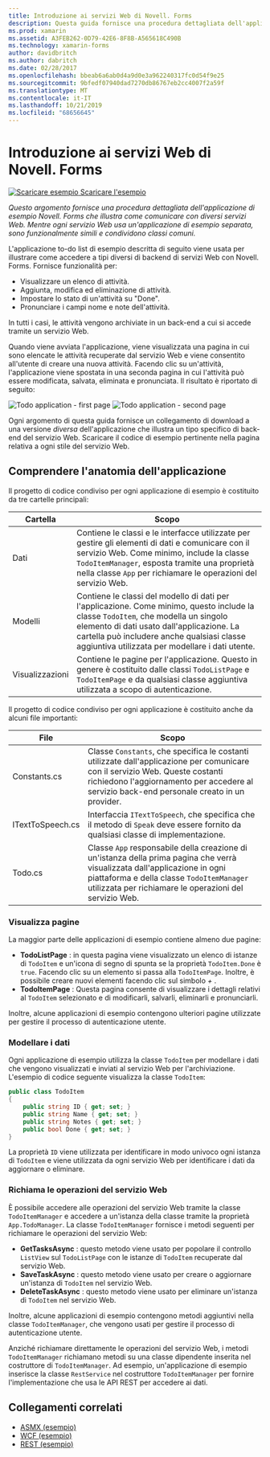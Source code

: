 ```yaml
---
title: Introduzione ai servizi Web di Novell. Forms
description: Questa guida fornisce una procedura dettagliata dell'applicazione di esempio Novell. Forms che illustra come comunicare con diversi servizi Web. Mentre ogni servizio Web usa un'applicazione di esempio separata, sono funzionalmente simili e condividono classi comuni.
ms.prod: xamarin
ms.assetid: A3FEB262-0D79-42E6-8F8B-A565618C490B
ms.technology: xamarin-forms
author: davidbritch
ms.author: dabritch
ms.date: 02/28/2017
ms.openlocfilehash: bbeab6a6ab0d4a9d0e3a962240317fc0d54f9e25
ms.sourcegitcommit: 9bfedf07940dad7270db86767eb2cc4007f2a59f
ms.translationtype: MT
ms.contentlocale: it-IT
ms.lasthandoff: 10/21/2019
ms.locfileid: "68656645"
---
```

# <a name="xamarinforms-web-services-introduction"></a>Introduzione ai servizi Web di Novell. Forms

[![Scaricare esempio](~/media/shared/download.png) Scaricare l'esempio](https://docs.microsoft.com/samples/xamarin/xamarin-forms-samples/webservices-todorest)

_Questo argomento fornisce una procedura dettagliata dell'applicazione di esempio Novell. Forms che illustra come comunicare con diversi servizi Web. Mentre ogni servizio Web usa un'applicazione di esempio separata, sono funzionalmente simili e condividono classi comuni._

L'applicazione to-do list di esempio descritta di seguito viene usata per illustrare come accedere a tipi diversi di backend di servizi Web con Novell. Forms. Fornisce funzionalità per:

- Visualizzare un elenco di attività.
- Aggiunta, modifica ed eliminazione di attività.
- Impostare lo stato di un'attività su "Done".
- Pronunciare i campi nome e note dell'attività.

In tutti i casi, le attività vengono archiviate in un back-end a cui si accede tramite un servizio Web.

Quando viene avviata l'applicazione, viene visualizzata una pagina in cui sono elencate le attività recuperate dal servizio Web e viene consentito all'utente di creare una nuova attività. Facendo clic su un'attività, l'applicazione viene spostata in una seconda pagina in cui l'attività può essere modificata, salvata, eliminata e pronunciata. Il risultato è riportato di seguito:

![](introduction-images/app-example-1.png "Todo application - first page")
![](introduction-images/app-example-2.png "Todo application - second page")

Ogni argomento di questa guida fornisce un collegamento di download a una versione *diversa* dell'applicazione che illustra un tipo specifico di back-end del servizio Web. Scaricare il codice di esempio pertinente nella pagina relativa a ogni stile del servizio Web.

## <a name="understand-the-application-anatomy"></a>Comprendere l'anatomia dell'applicazione

Il progetto di codice condiviso per ogni applicazione di esempio è costituito da tre cartelle principali:

|Cartella|Scopo|
|--- |--- |
|Dati|Contiene le classi e le interfacce utilizzate per gestire gli elementi di dati e comunicare con il servizio Web. Come minimo, include la classe `TodoItemManager`, esposta tramite una proprietà nella classe `App` per richiamare le operazioni del servizio Web.|
|Modelli|Contiene le classi del modello di dati per l'applicazione. Come minimo, questo include la classe `TodoItem`, che modella un singolo elemento di dati usato dall'applicazione. La cartella può includere anche qualsiasi classe aggiuntiva utilizzata per modellare i dati utente.|
|Visualizzazioni|Contiene le pagine per l'applicazione. Questo in genere è costituito dalle classi `TodoListPage` e `TodoItemPage` e da qualsiasi classe aggiuntiva utilizzata a scopo di autenticazione.|

Il progetto di codice condiviso per ogni applicazione è costituito anche da alcuni file importanti:

|File|Scopo|
|--- |--- |
|Constants.cs|Classe `Constants`, che specifica le costanti utilizzate dall'applicazione per comunicare con il servizio Web. Queste costanti richiedono l'aggiornamento per accedere al servizio back-end personale creato in un provider.|
|ITextToSpeech.cs|Interfaccia `ITextToSpeech`, che specifica che il metodo di `Speak` deve essere fornito da qualsiasi classe di implementazione.|
|Todo.cs|Classe `App` responsabile della creazione di un'istanza della prima pagina che verrà visualizzata dall'applicazione in ogni piattaforma e della classe `TodoItemManager` utilizzata per richiamare le operazioni del servizio Web.|

### <a name="view-pages"></a>Visualizza pagine

La maggior parte delle applicazioni di esempio contiene almeno due pagine:

- **TodoListPage** : in questa pagina viene visualizzato un elenco di istanze di `TodoItem` e un'icona di segno di spunta se la proprietà `TodoItem.Done` è `true`. Facendo clic su un elemento si passa alla `TodoItemPage`. Inoltre, è possibile creare nuovi elementi facendo clic sul simbolo *+* .
- **TodoItemPage** : Questa pagina consente di visualizzare i dettagli relativi al `TodoItem` selezionato e di modificarli, salvarli, eliminarli e pronunciarli.

Inoltre, alcune applicazioni di esempio contengono ulteriori pagine utilizzate per gestire il processo di autenticazione utente.

### <a name="model-the-data"></a>Modellare i dati

Ogni applicazione di esempio utilizza la classe `TodoItem` per modellare i dati che vengono visualizzati e inviati al servizio Web per l'archiviazione. L'esempio di codice seguente visualizza la classe `TodoItem`:

```csharp
public class TodoItem
{
    public string ID { get; set; }
    public string Name { get; set; }
    public string Notes { get; set; }
    public bool Done { get; set; }
}
```

La proprietà `ID` viene utilizzata per identificare in modo univoco ogni istanza di `TodoItem` e viene utilizzata da ogni servizio Web per identificare i dati da aggiornare o eliminare.

### <a name="invoke-web-service-operations"></a>Richiama le operazioni del servizio Web

È possibile accedere alle operazioni del servizio Web tramite la classe `TodoItemManager` e accedere a un'istanza della classe tramite la proprietà `App.TodoManager`. La classe `TodoItemManager` fornisce i metodi seguenti per richiamare le operazioni del servizio Web:

- **GetTasksAsync** : questo metodo viene usato per popolare il controllo `ListView` sul `TodoListPage` con le istanze di `TodoItem` recuperate dal servizio Web.
- **SaveTaskAsync** : questo metodo viene usato per creare o aggiornare un'istanza di `TodoItem` nel servizio Web.
- **DeleteTaskAsync** : questo metodo viene usato per eliminare un'istanza di `TodoItem` nel servizio Web.

Inoltre, alcune applicazioni di esempio contengono metodi aggiuntivi nella classe `TodoItemManager`, che vengono usati per gestire il processo di autenticazione utente.

Anziché richiamare direttamente le operazioni del servizio Web, i metodi `TodoItemManager` richiamano metodi su una classe dipendente inserita nel costruttore di `TodoItemManager`. Ad esempio, un'applicazione di esempio inserisce la classe `RestService` nel costruttore `TodoItemManager` per fornire l'implementazione che usa le API REST per accedere ai dati.

## <a name="related-links"></a>Collegamenti correlati

- [ASMX (esempio)](https://docs.microsoft.com/samples/xamarin/xamarin-forms-samples/webservices-todoasmx)
- [WCF (esempio)](https://docs.microsoft.com/samples/xamarin/xamarin-forms-samples/webservices-todowcf)
- [REST (esempio)](https://docs.microsoft.com/samples/xamarin/xamarin-forms-samples/webservices-todorest)
